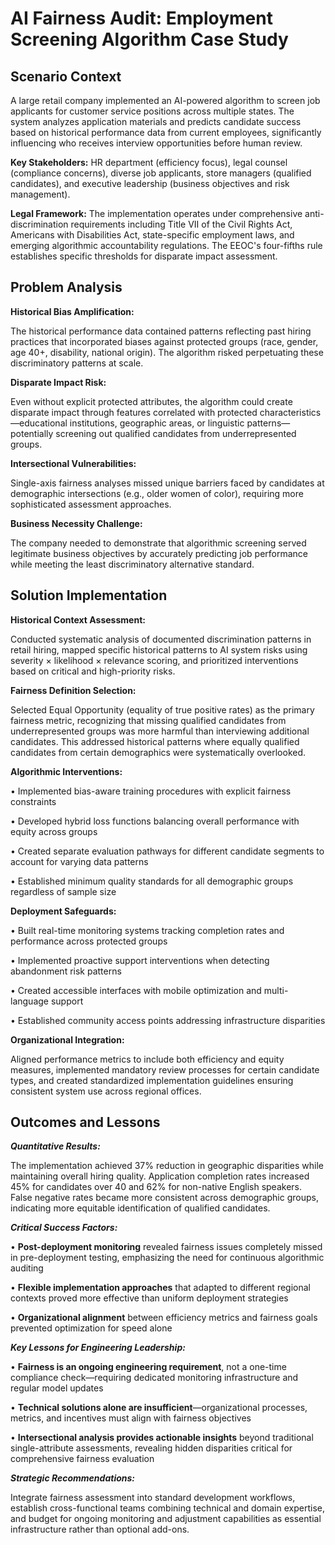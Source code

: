 # AI Fairness Audit: Employment Screening Algorithm Case Study #

## Scenario Context ##

A large retail company implemented an AI-powered algorithm to screen job applicants for customer service positions across multiple states. The system analyzes application materials and predicts candidate success based on historical performance data from current employees, significantly influencing who receives interview opportunities before human review.

**Key Stakeholders:** HR department (efficiency focus), legal counsel (compliance concerns), diverse job applicants, store managers (qualified candidates), and executive leadership (business objectives and risk management).

**Legal Framework:** The implementation operates under comprehensive anti-discrimination requirements including Title VII of the Civil Rights Act, Americans with Disabilities Act, state-specific employment laws, and emerging algorithmic accountability regulations. The EEOC's four-fifths rule establishes specific thresholds for disparate impact assessment.

## Problem Analysis ##

**Historical Bias Amplification:** 

The historical performance data contained patterns reflecting past hiring practices that incorporated biases against protected groups (race, gender, age 40+, disability, national origin). The algorithm risked perpetuating these discriminatory patterns at scale.

**Disparate Impact Risk:** 

Even without explicit protected attributes, the algorithm could create disparate impact through features correlated with protected characteristics—educational institutions, geographic areas, or linguistic patterns—potentially screening out qualified candidates from underrepresented groups.

**Intersectional Vulnerabilities:** 

Single-axis fairness analyses missed unique barriers faced by candidates at demographic intersections (e.g., older women of color), requiring more sophisticated assessment approaches.

**Business Necessity Challenge:** 

The company needed to demonstrate that algorithmic screening served legitimate business objectives by accurately predicting job performance while meeting the least discriminatory alternative standard.

## Solution Implementation ##

**Historical Context Assessment:** 

Conducted systematic analysis of documented discrimination patterns in retail hiring, mapped specific historical patterns to AI system risks using severity × likelihood × relevance scoring, and prioritized interventions based on critical and high-priority risks.

**Fairness Definition Selection:** 

Selected Equal Opportunity (equality of true positive rates) as the primary fairness metric, recognizing that missing qualified candidates from underrepresented groups was more harmful than interviewing additional candidates. This addressed historical patterns where equally qualified candidates from certain demographics were systematically overlooked.

**Algorithmic Interventions:**

•	Implemented bias-aware training procedures with explicit fairness constraints

•	Developed hybrid loss functions balancing overall performance with equity across groups

•	Created separate evaluation pathways for different candidate segments to account for varying data patterns

•	Established minimum quality standards for all demographic groups regardless of sample size

**Deployment Safeguards:**

•	Built real-time monitoring systems tracking completion rates and performance across protected groups

•	Implemented proactive support interventions when detecting abandonment risk patterns

•	Created accessible interfaces with mobile optimization and multi-language support

•	Established community access points addressing infrastructure disparities


**Organizational Integration:** 

Aligned performance metrics to include both efficiency and equity measures, implemented mandatory review processes for certain candidate types, and created standardized implementation guidelines ensuring consistent system use across regional offices.

## Outcomes and Lessons ##

***Quantitative Results:***

The implementation achieved 37% reduction in geographic disparities while maintaining overall hiring quality. Application completion rates increased 45% for candidates over 40 and 62% for non-native English speakers. False negative rates became more consistent across demographic groups, indicating more equitable identification of qualified candidates.

***Critical Success Factors:***

•	**Post-deployment monitoring** revealed fairness issues completely missed in pre-deployment testing, emphasizing the need for continuous algorithmic auditing

•	**Flexible implementation approaches** that adapted to different regional contexts proved more effective than uniform deployment strategies

•	**Organizational alignment** between efficiency metrics and fairness goals prevented optimization for speed alone


***Key Lessons for Engineering Leadership:***

•	**Fairness is an ongoing engineering requirement**, not a one-time compliance check—requiring dedicated monitoring infrastructure and regular model updates

•	**Technical solutions alone are insufficient**—organizational processes, metrics, and incentives must align with fairness objectives

•	**Intersectional analysis provides actionable insights** beyond traditional single-attribute assessments, revealing hidden disparities critical for comprehensive fairness evaluation
  
***Strategic Recommendations:***

Integrate fairness assessment into standard development workflows, establish cross-functional teams combining technical and domain expertise, and budget for ongoing monitoring and adjustment capabilities as essential infrastructure rather than optional add-ons.
